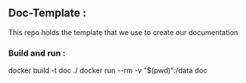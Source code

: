 ## Doc-Template :
This repo holds the template that we use to create our documentation

### Build and run :
docker build -t doc ./
docker run --rm -v "$(pwd)":/data doc